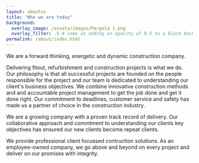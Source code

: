 ```yaml
---
layout: aboutus
title: "Who we are today"
background:
  overlay_image: /assets/images/Pergola 1.png
  overlay_filter: .5 # same as adding an opacity of 0.5 to a black background
permalink: /about/index.html
---
```


We are a forward thinking, energetic and dynamic construction company.


Delivering fitout, refurbishment and construction projects is what we do. Our philosophy is that all successful projects are founded on the people responsible for the project and our team is dedicated to understanding our client's business objectives. We combine innovative construction methods and and accountable project management to get the job done and get it done right. Our commitment to deadlines, customer service and safety has made us a partner of choice in the construction industry.

We are a growing company with a proven track record of delivery. Our collaborative approach and commtment to understanding our clients key objectives has ensured our new clients become repeat clients.

We provide professional client focussed contruction solutions. As an employee-owned company, we go above and beyond on every project and deliver on our promises with integrity.